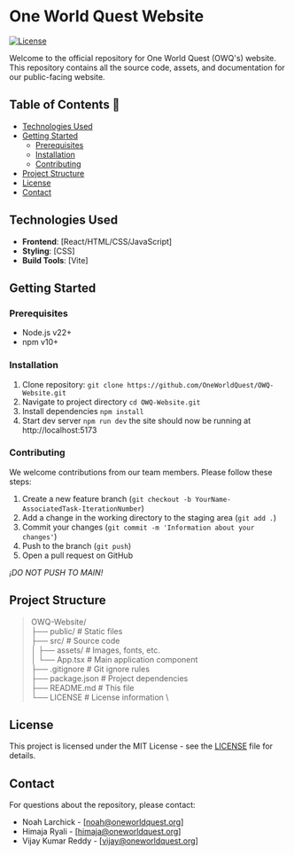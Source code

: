 # One World Quest Website

[![License](https://img.shields.io/badge/license-MIT-blue.svg)](LICENSE)

Welcome to the official repository for One World Quest (OWQ's) website. This repository contains all the source code, assets, and documentation for our public-facing website.

## Table of Contents 📓
- [Technologies Used](#technologies-used)
- [Getting Started](#getting-started)
  - [Prerequisites](#prerequisites)
  - [Installation](#installation)
  - [Contributing](#contributing)
- [Project Structure](#project-structure)
- [License](#license)
- [Contact](#contact)

## Technologies Used
- **Frontend**: [React/HTML/CSS/JavaScript]
- **Styling**: [CSS]
- **Build Tools**: [Vite]

## Getting Started
### Prerequisites
- Node.js v22+
- npm v10+
### Installation
1. Clone repository:
```git clone https://github.com/OneWorldQuest/OWQ-Website.git```
3. Navigate to project directory
```cd OWQ-Website.git```
5. Install dependencies
```npm install```
4. Start dev server
```npm run dev```
the site should now be running at http://localhost:5173

### Contributing
We welcome contributions from our team members. Please follow these steps:
1. Create a new feature branch (```git checkout -b YourName-AssociatedTask-IterationNumber```)
2. Add a change in the working directory to the staging area (```git add .```)
3. Commit your changes (```git commit -m 'Information about your changes'```)
4. Push to the branch (```git push```)
5. Open a pull request on GitHub

*¡DO NOT PUSH TO MAIN!*

## Project Structure
> OWQ-Website/  
> ├── public/            # Static files \
> ├── src/               # Source code \
> │   ├── assets/        # Images, fonts, etc. \
> │   └── App.tsx        # Main application component \
> ├── .gitignore         # Git ignore rules \
> ├── package.json       # Project dependencies \
> ├── README.md          # This file \
> └── LICENSE            # License information \

## License
This project is licensed under the MIT License - see the [LICENSE](https://github.com/OneWorldQuest/OWQ-Website?tab=MIT-1-ov-file) file for details.

## Contact
For questions about the repository, please contact:
* Noah Larchick - [noah@oneworldquest.org]
* Himaja Ryali - [himaja@oneworldquest.org]
* Vijay Kumar Reddy - [vijay@oneworldquest.org]
